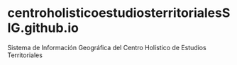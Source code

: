 # centroholisticoestudiosterritorialesSIG.github.io
Sistema de Información Geográfica del Centro Holístico de Estudios Territoriales
